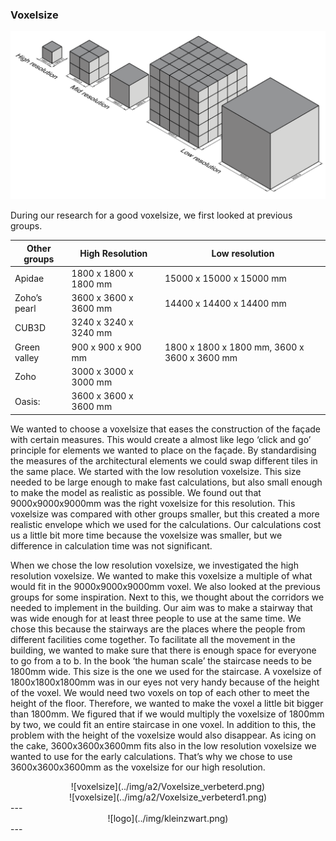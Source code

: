 ### Voxelsize

![voxelsizes](../img/a2/Voxelsize.png)

During our research for a good voxelsize, we first looked at previous groups. 

Other groups | High Resolution | Low resolution
---------|---------|---------
Apidae | 1800 x 1800 x 1800 mm | 15000 x 15000 x 15000 mm
Zoho’s pearl | 3600 x 3600 x 3600 mm | 14400 x 14400 x 14400 mm
CUB3D | 3240 x 3240 x 3240 mm	
Green valley | 900 x 900 x 900 mm | 1800 x 1800 x 1800 mm, 3600 x 3600 x 3600 mm
Zoho | 3000 x 3000 x 3000 mm
Oasis: | 3600 x 3600 x 3600 mm

We wanted to choose a voxelsize that eases the construction of the façade with certain measures. This would create a almost like lego ‘click and go’ principle for elements we wanted to place on the façade. By standardising the measures of the architectural elements we could swap different tiles in the same place. We started with the low resolution voxelsize. This size needed to be large enough to make fast calculations, but also small enough to make the model as realistic as possible. We found out that 9000x9000x9000mm was the right voxelsize for this resolution. This voxelsize was compared with other groups smaller, but this created a more realistic envelope which we used for the calculations. Our calculations cost us a little bit more time because the voxelsize was smaller, but we difference in calculation time was not significant. 

When we chose the low resolution voxelsize, we investigated the high resolution voxelsize. We wanted to make this voxelsize a multiple of what would fit in the 9000x9000x9000mm voxel. We also looked at the previous groups for some inspiration. Next to this, we thought about the corridors we needed to implement in the building. Our aim was to make a stairway that was wide enough for at least three people to use at the same time. We chose this because the stairways are the places where the people from different facilities come together. To facilitate all the movement in the building, we wanted to make sure that there is enough space for everyone to go from a to b. In the book ‘the human scale’ the staircase needs to be 1800mm wide. This size is the one we used for the staircase. A voxelsize of 1800x1800x1800mm was in our eyes not very handy because of the height of the voxel. We would need two voxels on top of each other to meet the height of the floor. Therefore, we wanted to make the voxel a little bit bigger than 1800mm. We figured that if we would multiply the voxelsize of 1800mm by two, we could fit an entire staircase in one voxel. In addition to this, the problem with the height of the voxelsize would also disappear. As icing on the cake, 3600x3600x3600mm fits also in the low resolution voxelsize we wanted to use for the early calculations. That’s why we chose to use 3600x3600x3600mm as the voxelsize for our high resolution. 

<center>
    ![voxelsize](../img/a2/Voxelsize_verbeterd.png)
</center>

<center>
    ![voxelsize](../img/a2/Voxelsize_verbeterd1.png)
</center>
---
<center>
    ![logo](../img/kleinzwart.png)
</center>
---

